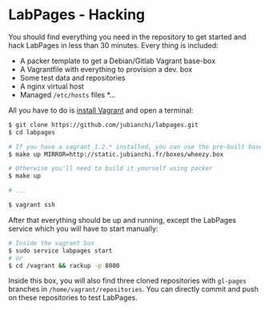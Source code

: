 LabPages - Hacking
==================

You should find everything you need in the repository to get started and hack LabPages in less than 30 minutes.
Every thing is included:

* A packer template to get a Debian/Gitlab Vagrant base-box
* A Vagrantfile with everything to provision a dev. box
* Some test data and repositories
* A nginx virtual host
* Managed ```/etc/hosts``` files
*...

All you have to do is [install Vagrant](http://downloads.vagrantup.com/tags/v1.2.7) and open a terminal:

```sh
$ git clone https://github.com/jubianchi/labpages.git
$ cd labpages

# If you have a vagrant 1.2.* installed, you can use the pre-built base-box
$ make up MIRROR=http://static.jubianchi.fr/boxes/wheezy.box

# Otherwise you'll need to build it yourself using packer
$ make up

# ...

$ vagrant ssh
```

After that everything should be up and running, except the LabPages service which you will have to start manually:

```sh
# Inside the vagrant box
$ sudo service labpages start
# or
$ cd /vagrant && rackup -p 8080
```

Inside this box, you will also find three cloned repositories with ```gl-pages``` branches in ```/home/vagrant/repositories```.
You can directly commit and push on these repositories to test LabPages.

